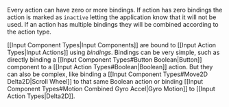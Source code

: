 Every action can have zero or more bindings. If action has zero bindings the action is marked as `inactive` letting the application know that it will not be used. If an action has multiple bindings they will be combined according to the action type.

[[Input Component Types|Input Components]] are bound to [[Input Action Types|Input Actions]] using *bindings*.  Bindings can be very simple, such as directly binding a [[Input Component Types#Button Boolean|Button]] component to a [[Input Action Types#Boolean|Boolean]] action. But they can also be complex, like binding a [[Input Component Types#Move2D Delta2D|Scroll Wheel]] to that same Boolean action or binding [[Input Component Types#Motion Combined Gyro Accel|Gyro Motion]] to [[Input Action Types|Delta2D]].
